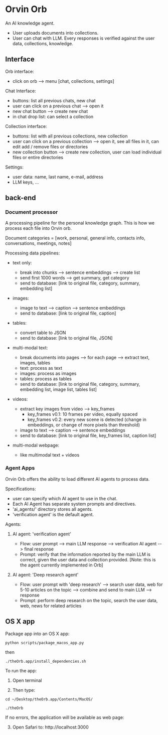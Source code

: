 
# Orvin Orb

An AI knowledge agent.

- User uploads documents into collections.
- User can chat with LLM. Every responses is verified against the user data, collections, knowledge.


## Interface

Orb interface:
- click on orb --> menu [chat, collections, settings]

Chat Interface:
- buttons: list all previous chats, new chat
- user can click on a previous chat --> open it
- new chat button --> create new chat
- in chat drop list: can select a collection 

Collection interface:
- buttons: list with all previous collections, new collection
- user can click on a previous collection --> open it, see all files in it, can edit add / remove files or directories
- new collection button --> create new collection, user can load individual files or entire directories

Settings:
- user data: name, last name, e-mail, address
- LLM keys, ...


## back-end

### Document processor

A processing pipeline for the personal knowledge graph. This is how we process each file into Orvin orb.

Document categories = [work, personal, general info, contacts info, conversations, meetings, notes]

Processing data pipelines:

- text only: 
    - break into chunks --> sentence embeddings --> create list
    - send first 1000 words --> get summary, get category
    - send to database: [link to original file, category, summary, embedding list]

- images: 
    - image to text --> caption --> sentence embeddings
    - send to database: [link to original file, caption]

- tables:
    - convert table to JSON
    - send to database: [link to original file, JSON]
    

- multi-modal text:
    - break documents into pages --> for each page --> extract text, images, tables
    - text: process as text
    - images: process as images
    - tables: process as tables
    - send to database: [link to original file, category, summary, embedding list, image list, tables list]

- videos:
    - extract key images from video --> key_frames
        - key_frames v0.1: 10 frames per video, equally spaced
        - key_frames v0.2: every new scene is detected (change in embeddings, or change of more pixels than threshold)
    - image to text --> caption --> sentence embeddings
    - send to database: [link to original file, key_frames list, caption list]

- multi-modal webpage:
     - like multimodal text + videos


### Agent Apps

Orvin Orb offers the ability to load different AI agents to process data.

Specifications:
- user can specify which AI agent to use in the chat.
- Each AI Agent has separate system prompts and directives.
- 'ai_agents/' directory stores all agents.
- 'verification agent' is the default agent.

Agents:

1. AI agent: 'verification agent'
    - Flow: user prompt --> main LLM response --> verification AI agent --> final response
    - Prompt: verify that the information reported by the main LLM is correct, given the user data and collection provided.
    [Note: this is the agent currently implemented in Orb]

2. AI agent: 'Deep research agent'
    - Flow: user prompt with 'deep research' --> search user data, web for 5-10 articles on the topic --> combine and send to main LLM --> response
    - Prompt: perform deep research on the topic, search the user data, web, news for related articles



## OS X app

Package app into an OS X app:

`python scripts/package_macos_app.py`

then

`./theOrb.app/install_dependencies.sh`

To run the app:

1. Open terminal

2. Then type:

`cd ~/Desktop/theOrb.app/Contents/MacOS/`

`./theOrb` 

If no errors, the application will be available as web page:

3. Open Safari to: http://localhost:3000